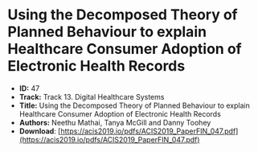 # Using the Decomposed Theory of Planned Behaviour to explain Healthcare Consumer Adoption of Electronic Health Records

- **ID:** 47
- **Track:** Track 13. Digital Healthcare Systems
- **Title:** Using the Decomposed Theory of Planned Behaviour to explain Healthcare Consumer Adoption of Electronic Health Records
- **Authors:** Neethu Mathai, Tanya McGill and Danny Toohey
- **Download**: [https://acis2019.io/pdfs/ACIS2019_PaperFIN_047.pdf](https://acis2019.io/pdfs/ACIS2019_PaperFIN_047.pdf)